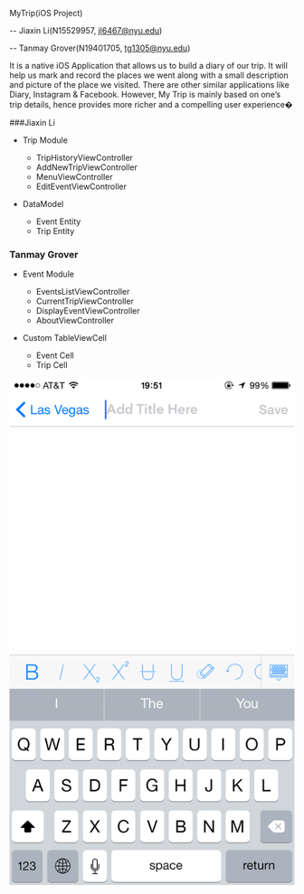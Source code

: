 MyTrip(iOS Project)

-- Jiaxin Li(N15529957, jl6467@nyu.edu)

-- Tanmay Grover(N19401705, tg1305@nyu.edu)


It is a native iOS Application that allows us to build a diary of our trip. It will help us mark and record the   places we went along with a  small description and picture of the place we visited. There are other similar applications like  Diary, Instagram & Facebook.  However, My Trip is mainly based on one’s trip details, hence provides more richer and a compelling user experience�



###Jiaxin Li
- Trip Module
    - TripHistoryViewController
    - AddNewTripViewController
    - MenuViewController
    - EditEventViewController
    
- DataModel
    - Event Entity
    - Trip Entity

### Tanmay Grover
- Event Module
    - EventsListViewController
    - CurrentTripViewController
    - DisplayEventViewController
    - AboutViewController

- Custom TableViewCell
    - Event Cell
    - Trip Cell


![Alt text](./ScreenShots/AddNewEvent.png)
